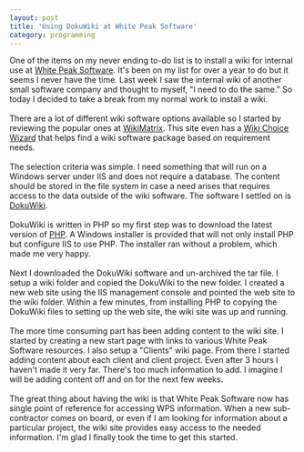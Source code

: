 ```yaml
---
layout: post
title: 'Using DokuWiki at White Peak Software'
category: programming
---
```


One of the items on my never ending to-do list is to install a wiki for internal use at <a href="http://www.whitepeaksoftware.com/">White Peak Software</a>.  It's been on my list for over a year to do but it seems I never have the time.  Last week I saw the internal wiki of another small software company and thought to myself, "I need to do the same."  So today I decided to take a break from my normal work to install a wiki.<br /><br />There are a lot of different wiki software options available so I started by reviewing the popular ones at <a href="http://www.wikimatrix.org/">WikiMatrix</a>.  This site even has a <a href="http://www.wikimatrix.org/wizard.php">Wiki Choice Wizard</a> that helps find a wiki software package based on requirement needs.<br /><br />The selection criteria was simple.  I need something that will run on a Windows server under IIS and does not require a database.  The content should be stored in the file system in case a need arises that requires access to the data outside of the wiki software.  The software I settled on is <a href="http://wiki.splitbrain.org/wiki:dokuwiki">DokuWiki</a>.<br /><br />DokuWiki is written in PHP so my first step was to download the latest version of <a href="http://www.php.net/">PHP</a>.  A Windows installer is provided that will not only install PHP but configure IIS to use PHP.  The installer ran without a problem, which made me very happy.<br /><br />Next I downloaded the DokuWiki software and un-archived the tar file.  I setup a wiki folder and copied the DokuWiki to the new folder.  I created a new web site using the IIS management console and pointed the web site to the wiki folder.  Within a few minutes, from installing PHP to copying the DokuWiki files to setting up the web site, the wiki site was up and running.<br /><br />The more time consuming part has been adding content to the wiki site.  I started by creating a new start page with links to various White Peak Software resources.  I also setup a "Clients" wiki page.  From there I started adding content about each client and client project.  Even after 3 hours I haven't made it very far.  There's too much information to add.  I imagine I will be adding content off and on for the next few weeks.<br /><br />The great thing about having the wiki is that White Peak Software now has single point of reference for accessing WPS information.  When a new sub-contractor comes on board, or even if I am looking for information about a particular project, the wiki site provides easy access to the needed information.  I'm glad I finally took the time to get this started.
